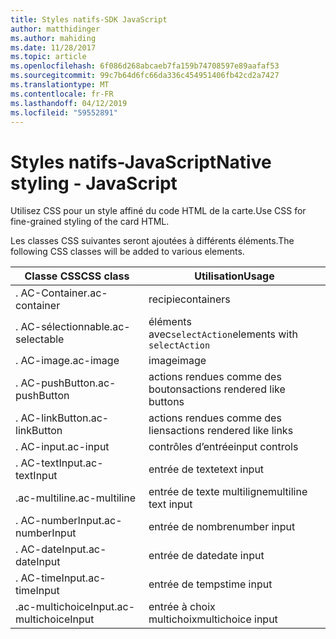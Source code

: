 ```yaml
---
title: Styles natifs-SDK JavaScript
author: matthidinger
ms.author: mahiding
ms.date: 11/28/2017
ms.topic: article
ms.openlocfilehash: 6f086d268abcaeb7fa159b74708597e89aafaf53
ms.sourcegitcommit: 99c7b64d6fc66da336c454951406fb42cd2a7427
ms.translationtype: MT
ms.contentlocale: fr-FR
ms.lasthandoff: 04/12/2019
ms.locfileid: "59552891"
---
```

# <a name="native-styling---javascript"></a><span data-ttu-id="fe437-102">Styles natifs-JavaScript</span><span class="sxs-lookup"><span data-stu-id="fe437-102">Native styling - JavaScript</span></span>

<span data-ttu-id="fe437-103">Utilisez CSS pour un style affiné du code HTML de la carte.</span><span class="sxs-lookup"><span data-stu-id="fe437-103">Use CSS for fine-grained styling of the card HTML.</span></span>

<span data-ttu-id="fe437-104">Les classes CSS suivantes seront ajoutées à différents éléments.</span><span class="sxs-lookup"><span data-stu-id="fe437-104">The following CSS classes will be added to various elements.</span></span>

| <span data-ttu-id="fe437-105">Classe CSS</span><span class="sxs-lookup"><span data-stu-id="fe437-105">CSS class</span></span> | <span data-ttu-id="fe437-106">Utilisation</span><span class="sxs-lookup"><span data-stu-id="fe437-106">Usage</span></span> |
|---|---|
| <span data-ttu-id="fe437-107">. AC-Container</span><span class="sxs-lookup"><span data-stu-id="fe437-107">.ac-container</span></span> | <span data-ttu-id="fe437-108">recipie</span><span class="sxs-lookup"><span data-stu-id="fe437-108">containers</span></span> |
| <span data-ttu-id="fe437-109">. AC-sélectionnable</span><span class="sxs-lookup"><span data-stu-id="fe437-109">.ac-selectable</span></span>  | <span data-ttu-id="fe437-110">éléments avec`selectAction`</span><span class="sxs-lookup"><span data-stu-id="fe437-110">elements with `selectAction`</span></span> |
| <span data-ttu-id="fe437-111">. AC-image</span><span class="sxs-lookup"><span data-stu-id="fe437-111">.ac-image</span></span> | <span data-ttu-id="fe437-112">image</span><span class="sxs-lookup"><span data-stu-id="fe437-112">image</span></span> |
| <span data-ttu-id="fe437-113">. AC-pushButton</span><span class="sxs-lookup"><span data-stu-id="fe437-113">.ac-pushButton</span></span> | <span data-ttu-id="fe437-114">actions rendues comme des boutons</span><span class="sxs-lookup"><span data-stu-id="fe437-114">actions rendered like buttons</span></span> |
| <span data-ttu-id="fe437-115">. AC-linkButton</span><span class="sxs-lookup"><span data-stu-id="fe437-115">.ac-linkButton</span></span>  | <span data-ttu-id="fe437-116">actions rendues comme des liens</span><span class="sxs-lookup"><span data-stu-id="fe437-116">actions rendered like links</span></span> |
| <span data-ttu-id="fe437-117">. AC-input</span><span class="sxs-lookup"><span data-stu-id="fe437-117">.ac-input</span></span> | <span data-ttu-id="fe437-118">contrôles d’entrée</span><span class="sxs-lookup"><span data-stu-id="fe437-118">input controls</span></span>|
| <span data-ttu-id="fe437-119">. AC-textInput</span><span class="sxs-lookup"><span data-stu-id="fe437-119">.ac-textInput</span></span>| <span data-ttu-id="fe437-120">entrée de texte</span><span class="sxs-lookup"><span data-stu-id="fe437-120">text input</span></span> |
| <span data-ttu-id="fe437-121">.ac-multiline</span><span class="sxs-lookup"><span data-stu-id="fe437-121">.ac-multiline</span></span> | <span data-ttu-id="fe437-122">entrée de texte multiligne</span><span class="sxs-lookup"><span data-stu-id="fe437-122">multiline text input</span></span> |
| <span data-ttu-id="fe437-123">. AC-numberInput</span><span class="sxs-lookup"><span data-stu-id="fe437-123">.ac-numberInput</span></span> | <span data-ttu-id="fe437-124">entrée de nombre</span><span class="sxs-lookup"><span data-stu-id="fe437-124">number input</span></span>|
| <span data-ttu-id="fe437-125">. AC-dateInput</span><span class="sxs-lookup"><span data-stu-id="fe437-125">.ac-dateInput</span></span> | <span data-ttu-id="fe437-126">entrée de date</span><span class="sxs-lookup"><span data-stu-id="fe437-126">date input</span></span>|
| <span data-ttu-id="fe437-127">. AC-timeInput</span><span class="sxs-lookup"><span data-stu-id="fe437-127">.ac-timeInput</span></span> | <span data-ttu-id="fe437-128">entrée de temps</span><span class="sxs-lookup"><span data-stu-id="fe437-128">time input</span></span> |
| <span data-ttu-id="fe437-129">.ac-multichoiceInput</span><span class="sxs-lookup"><span data-stu-id="fe437-129">.ac-multichoiceInput</span></span> | <span data-ttu-id="fe437-130">entrée à choix multichoix</span><span class="sxs-lookup"><span data-stu-id="fe437-130">multichoice input</span></span>|